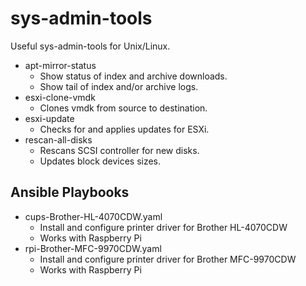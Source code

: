 # sys-admin-tools

Useful sys-admin-tools for Unix/Linux.

* apt-mirror-status
    * Show status of index and archive downloads.
    * Show tail of index and/or archive logs.
* esxi-clone-vmdk
    * Clones vmdk from source to destination.
* esxi-update
    * Checks for and applies updates for ESXi.
* rescan-all-disks
    * Rescans SCSI controller for new disks.
    * Updates block devices sizes.

## Ansible Playbooks

* cups-Brother-HL-4070CDW.yaml
  * Install and configure printer driver for Brother HL-4070CDW
  * Works with Raspberry Pi
* rpi-Brother-MFC-9970CDW.yaml
  * Install and configure printer driver for Brother MFC-9970CDW
  * Works with Raspberry Pi
